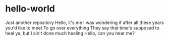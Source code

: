 # hello-world
Just another repository
Hello,  it's me
I was wondering if after all these years you'd like to meet
To go over everything
They say that time's supposed to heal ya, but I ain't done much healing
Hello, can you hear me?
